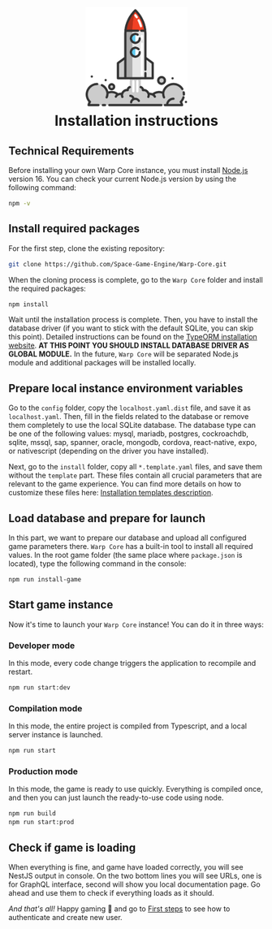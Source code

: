 <h1 align="center">
    <img src="../img/install.svg" width=200 />
    <br>
    Installation instructions
</h1>

## Technical Requirements

Before installing your own Warp Core instance, you must install [Node.js](https://nodejs.org/en/download) version 16. You can check your current Node.js version by using the following command:

```sh
npm -v
```

## Install required packages

For the first step, clone the existing repository:

```sh
git clone https://github.com/Space-Game-Engine/Warp-Core.git
```

When the cloning process is complete, go to the `Warp Core` folder and install the required packages:

```sh
npm install
```

Wait until the installation process is complete. Then, you have to install the database driver (if you want to stick with the default SQLite, you can skip this point). Detailed instructions can be found on the [TypeORM installation website](https://typeorm.io/#installation).
**AT THIS POINT YOU SHOULD INSTALL DATABASE DRIVER AS GLOBAL MODULE.** In the future, `Warp Core` will be separated Node.js module and additional packages will be installed locally.

## Prepare local instance environment variables

Go to the `config` folder, copy the `localhost.yaml.dist` file, and save it as `localhost.yaml`. Then, fill in the fields related to the database or remove them completely to use the local SQLite database. The database type can be one of the following values: mysql, mariadb, postgres, cockroachdb, sqlite, mssql, sap, spanner, oracle, mongodb, cordova, react-native, expo, or nativescript (depending on the driver you have installed).

Next, go to the `install` folder, copy all `*.template.yaml` files, and save them without the `template` part. These files contain all crucial parameters that are relevant to the game experience. You can find more details on how to customize these files here: [Installation templates description](installation-templates-description.md).

## Load database and prepare for launch

In this part, we want to prepare our database and upload all configured game parameters there. `Warp Core` has a built-in tool to install all required values. In the root game folder (the same place where `package.json` is located), type the following command in the console:

```sh
npm run install-game
```

## Start game instance

Now it's time to launch your `Warp Core` instance! You can do it in three ways:

### Developer mode

In this mode, every code change triggers the application to recompile and restart.

```sh
npm run start:dev
```

### Compilation mode

In this mode, the entire project is compiled from Typescript, and a local server instance is launched.

```sh
npm run start
```

### Production mode

In this mode, the game is ready to use quickly. Everything is compiled once, and then you can just launch the ready-to-use code using node.

```sh
npm run build
npm run start:prod
```

## Check if game is loading

When everything is fine, and game have loaded correctly, you will see NestJS output in console. On the two bottom lines you will see URLs, one is for GraphQL interface, second will show you local documentation page. Go ahead and use them to check if everything loads as it should.

*And that's all!* Happy gaming 🚀 and go to [First steps](/docs/first_steps.md) to see how to authenticate and create new user.
